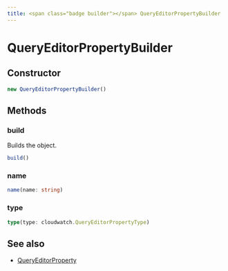 ```yaml
---
title: <span class="badge builder"></span> QueryEditorPropertyBuilder
---
```

# <span class="badge builder"></span> QueryEditorPropertyBuilder

## Constructor

```typescript
new QueryEditorPropertyBuilder()
```
## Methods

### <span class="badge object-method"></span> build

Builds the object.

```typescript
build()
```

### <span class="badge object-method"></span> name

```typescript
name(name: string)
```

### <span class="badge object-method"></span> type

```typescript
type(type: cloudwatch.QueryEditorPropertyType)
```

## See also

 * <span class="badge object-type-interface"></span> [QueryEditorProperty](./object-QueryEditorProperty.md)
